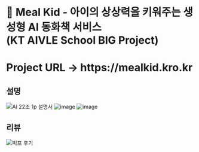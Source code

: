 # 🌈 Meal Kid - 아이의 상상력을 키워주는 생성형 AI 동화책 서비스<br> (KT AIVLE School BIG Project)
<h1>Project URL -> https://mealkid.kro.kr</h1>

## 설명
![AI 22조 1p 설명서](https://github.com/user-attachments/assets/268d0438-6af6-47d4-825e-56fa463d5fa5)
![image](https://github.com/user-attachments/assets/008092a4-16d9-47fd-85fd-6627c260c413)
![image](https://github.com/user-attachments/assets/07048dc8-2c36-44ce-bc8b-19ca4f3709f7)


## 리뷰
![빅프 후기](https://github.com/user-attachments/assets/a22f8a4b-5dba-4d9b-80cb-bd77c7da5c43)
